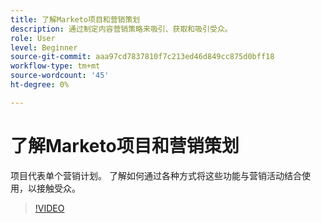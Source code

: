 ```yaml
---
title: 了解Marketo项目和营销策划
description: 通过制定内容营销策略来吸引、获取和吸引受众。
role: User
level: Beginner
source-git-commit: aaa97cd7837810f7c213ed46d849cc875d0bff18
workflow-type: tm+mt
source-wordcount: '45'
ht-degree: 0%

---
```


# 了解Marketo项目和营销策划

项目代表单个营销计划。 了解如何通过各种方式将这些功能与营销活动结合使用，以接触受众。

>[!VIDEO](https://video.tv.adobe.com/v/3418042/?quality=12&learn=on)
